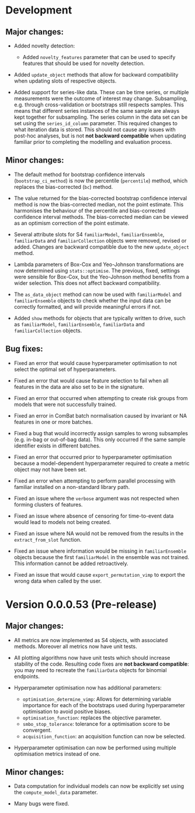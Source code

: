 # Development

## Major changes:

* Added novelty detection:
    * Added `novelty_features` parameter that can be used to specify features
    that should be used for novelty detection.

* Added `update_object` methods that allow for backward compatibility when
updating slots of respective objects.

* Added support for series-like data. These can be time series, or multiple
measurements were the outcome of interest may change. Subsampling, e.g. through
cross-validation or bootstraps still respects samples. This means that different
series instances of the same sample are always kept together for subsampling.
The series column in the data set can be set using the `series_id_column`
parameter. This required changes to what iteration data is stored. This should
not cause any issues with post-hoc analyses, but is not **not backward
compatible** when updating familiar prior to completing the modelling and
evaluation process.


## Minor changes:

* The default method for bootstrap confidence intervals (`bootstrap_ci_method`)
is now the percentile (`percentile`) method, which replaces the bias-corrected
(`bc`) method.

* The value returned for the bias-corrected bootstrap confidence interval method
is now the bias-corrected median, not the point estimate. This harmonises the
behaviour of the percentile and bias-corrected confidence interval methods. The
bias-corrected median can be viewed as an optimism correction of the point
estimate.

* Several attribute slots for S4 `familiarModel`, `familiarEnsemble`,
`familiarData` and `familiarCollection` objects were removed, revised or added.
Changes are backward compatible due to the new `update_object` method.

* Lambda parameters of Box-Cox and Yeo-Johnson transformations are now
determined using `stats::optimise`. The previous, fixed, settings were sensible
for Box-Cox, but the Yeo-Johnson method benefits from a wider selection. This
does not affect backward compatibility.

* The `as_data_object` method can now be used with `familiarModel` and
`familiarEnsemble` objects to check whether the input data can be correctly
formatted, and will provide meaningful errors if not.

* Added `show` methods for objects that are typically written to drive, such as
`familiarModel`, `familiarEnsemble`, `familiarData` and `familiarCollection`
objects.



## Bug fixes:
* Fixed an error that would cause hyperparameter optimisation to not select the
optimal set of hyperparameters.

* Fixed an error that would cause feature selection to fail when all features in
the data are also set to be in the signature.

* Fixed an error that occurred when attempting to create risk groups from models
that were not successfully trained.

* Fixed an error in ComBat batch normalisation caused by invariant or NA
features in one or more batches.

* Fixed a bug that would incorrectly assign samples to wrong subsamples (e.g.
in-bag or out-of-bag data). This only occurred if the same sample identifier
exists in different batches.

* Fixed an error that occurred prior to hyperparameter optimisation because a
model-dependent hyperparameter required to create a metric object may not have
been set.

* Fixed an error when attempting to perform parallel processing with familiar
installed on a non-standard library path.

* Fixed an issue where the `verbose` argument was not respected when forming
clusters of features.

* Fixed an issue where absence of censoring for time-to-event data would lead to
models not being created.

* Fixed an issue where NA would not be removed from the results in the
`extract_from_slot` function.

* Fixed an issue where information would be missing in `familiarEnsemble`
objects because the first `familiarModel` in the ensemble was not trained. This
information cannot be added retroactively.

* Fixed an issue that would cause `export_permutation_vimp` to export the wrong
data when called by the user.




# Version 0.0.0.53 (Pre-release)

## Major changes:
* All metrics are now implemented as S4 objects, with associated methods.
Moreover all metrics now have unit tests.

* All plotting algorithms now have unit tests which should increase stability of
the code. Resulting code fixes are **not backward compatible**: you may need to
recreate the `familiarData` objects for binomial endpoints.

* Hyperparameter optimisation now has additional parameters:
    * `optimisation_determine_vimp`: Allows for determining variable importance
    for each of the bootstraps used during hyperparameter optimisation to avoid
    positive biases.
    * `optimisation_function`: replaces the objective parameter.
    * `smbo_stop_tolerance`: tolerance for a optimisation score to be convergent.
    * `acquisition_function`: an acquisition function can now be selected.

* Hyperparameter optimisation can now be performed using multiple optimisation metrics instead of one.



## Minor changes:
* Data computation for individual models can now be explicitly set using the
`compute_model_data` parameter.

* Many bugs were fixed.
